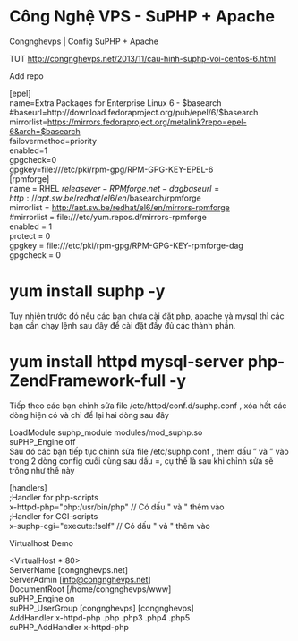 Công Nghệ VPS - SuPHP + Apache
======

Congnghevps | Config SuPHP + Apache

TUT http://congnghevps.net/2013/11/cau-hinh-suphp-voi-centos-6.html

Add repo

[epel]  
 name=Extra Packages for Enterprise Linux 6 - $basearch  
 #baseurl=http://download.fedoraproject.org/pub/epel/6/$basearch  
 mirrorlist=https://mirrors.fedoraproject.org/metalink?repo=epel-6&arch=$basearch  
 failovermethod=priority  
 enabled=1  
 gpgcheck=0  
 gpgkey=file:///etc/pki/rpm-gpg/RPM-GPG-KEY-EPEL-6  
 [rpmforge]  
 name = RHEL $releasever - RPMforge.net - dag  
 baseurl = http://apt.sw.be/redhat/el6/en/$basearch/rpmforge  
 mirrorlist = http://apt.sw.be/redhat/el6/en/mirrors-rpmforge  
 #mirrorlist = file:///etc/yum.repos.d/mirrors-rpmforge  
 enabled = 1  
 protect = 0  
 gpgkey = file:///etc/pki/rpm-gpg/RPM-GPG-KEY-rpmforge-dag  
 gpgcheck = 0  
 
# yum install suphp -y

Tuy nhiên trước đó nếu các bạn chưa cài đặt php, apache và mysql thì các bạn cần chạy lệnh sau đây để cài đặt đầy đủ các thành phần.

# yum install httpd mysql-server php-ZendFramework-full -y

Tiếp theo các bạn chỉnh sửa file /etc/httpd/conf.d/suphp.conf , xóa hết các dòng hiện có và chỉ để lại hai dòng sau đây

 LoadModule suphp_module modules/mod_suphp.so  
 suPHP_Engine off  
Sau đó các bạn tiếp tục chỉnh sửa file /etc/suphp.conf , thêm dấu ” và ” vào trong 2 dòng config cuối cùng sau dấu =, cụ thể là sau khi chỉnh sửa sẽ trông như thế này

 [handlers]  
 ;Handler for php-scripts  
 x-httpd-php="php:/usr/bin/php" // Có dấu " và " thêm vào  
 ;Handler for CGI-scripts  
 x-suphp-cgi="execute:!self" // Có dấu " và " thêm vào  
 
Virtualhost Demo 

<VirtualHost *:80>  
 ServerName [congnghevps.net]  
 ServerAdmin   [info@congnghevps.net]  
 DocumentRoot  [/home/congnghevps/www]  
 suPHP_Engine on  
 suPHP_UserGroup [congnghevps] [congnghevps]  
 AddHandler x-httpd-php .php .php3 .php4 .php5  
 suPHP_AddHandler x-httpd-php  
 </VirtualHost>  
